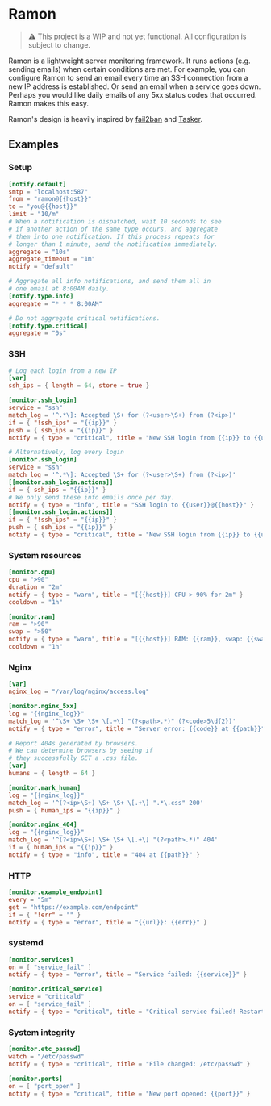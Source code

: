 # Ramon

> :warning: This project is a WIP and not yet functional. All configuration is subject to change.

Ramon is a lightweight server monitoring framework. It runs actions (e.g. sending emails) when certain conditions are met. For example, you can configure Ramon to send an email every time an SSH connection from a new IP address is established. Or send an email when a service goes down. Perhaps you would like daily emails of any 5xx status codes that occurred. Ramon makes this easy.

Ramon's design is heavily inspired by [fail2ban](https://github.com/fail2ban/fail2ban) and [Tasker](https://play.google.com/store/apps/details?id=net.dinglisch.android.taskerm).

## Examples

### Setup

```toml
[notify.default]
smtp = "localhost:587"
from = "ramon@{{host}}"
to = "you@{{host}}"
limit = "10/m"
# When a notification is dispatched, wait 10 seconds to see
# if another action of the same type occurs, and aggregate
# them into one notification. If this process repeats for
# longer than 1 minute, send the notification immediately.
aggregate = "10s"
aggregate_timeout = "1m"
notify = "default"

# Aggregate all info notifications, and send them all in
# one email at 8:00AM daily.
[notify.type.info]
aggregate = "* * * 8:00AM"

# Do not aggregate critical notifications.
[notify.type.critical]
aggregate = "0s"
```

### SSH

```toml
# Log each login from a new IP
[var]
ssh_ips = { length = 64, store = true }

[monitor.ssh_login]
service = "ssh"
match_log = '^.*\]: Accepted \S+ for (?<user>\S+) from (?<ip>)'
if = { "!ssh_ips" = "{{ip}}" }
push = { ssh_ips = "{{ip}}" }
notify = { type = "critical", title = "New SSH login from {{ip}} to {{user}}@{{host}}" }

# Alternatively, log every login
[monitor.ssh_login]
service = "ssh"
match_log = '^.*\]: Accepted \S+ for (?<user>\S+) from (?<ip>)'
[[monitor.ssh_login.actions]]
if = { ssh_ips = "{{ip}}" }
# We only send these info emails once per day.
notify = { type = "info", title = "SSH login to {{user}}@{{host}}" }
[[monitor.ssh_login.actions]]
if = { "!ssh_ips" = "{{ip}}" }
push = { ssh_ips = "{{ip}}" }
notify = { type = "critical", title = "New SSH login from {{ip}} to {{user}}@{{host}}" }
```

### System resources

```toml
[monitor.cpu]
cpu = ">90"
duration = "2m"
notify = { type = "warn", title = "[{{host}}] CPU > 90% for 2m" }
cooldown = "1h"

[monitor.ram]
ram = ">90"
swap = ">50"
notify = { type = "warn", title = "[{{host}}] RAM: {{ram}}, swap: {{swap}}" }
cooldown = "1h"
```

### Nginx

```toml
[var]
nginx_log = "/var/log/nginx/access.log"

[monitor.nginx_5xx]
log = "{{nginx_log}}"
match_log = '^\S+ \S+ \S+ \[.+\] "(?<path>.*)" (?<code>5\d{2})'
notify = { type = "error", title = "Server error: {{code}} at {{path}}" }

# Report 404s generated by browsers.
# We can determine browsers by seeing if
# they successfully GET a .css file.
[var]
humans = { length = 64 }

[monitor.mark_human]
log = "{{nginx_log}}"
match_log = '^(?<ip>\S+) \S+ \S+ \[.+\] ".*\.css" 200'
push = { human_ips = "{{ip}}" }

[monitor.nginx_404]
log = "{{nginx_log}}"
match_log = '^(?<ip>\S+) \S+ \S+ \[.+\] "(?<path>.*)" 404'
if = { human_ips = "{{ip}}" }
notify = { type = "info", title = "404 at {{path}}" }
```

### HTTP

```toml
[monitor.example_endpoint]
every = "5m"
get = "https://example.com/endpoint"
if = { "!err" = "" }
notify = { type = "error", title = "{{url}}: {{err}}" }
```

### systemd

```toml
[monitor.services]
on = [ "service_fail" ]
notify = { type = "error", title = "Service failed: {{service}}" }

[monitor.critical_service]
service = "criticald"
on = [ "service_fail" ]
notify = { type = "critical", title = "Critical service failed! Restarting..." }
```

### System integrity

```toml
[monitor.etc_passwd]
watch = "/etc/passwd"
notify = { type = "critical", title = "File changed: /etc/passwd" }

[monitor.ports]
on = [ "port_open" ]
notify = { type = "critical", title = "New port opened: {{port}}" }
```
